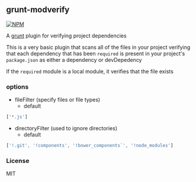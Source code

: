 ## grunt-modverify

[![NPM](https://nodei.co/npm/grunt-modverify.png?downloads=true)](https://nodei.co/npm/grunt-modverify/)

A [grunt](http://gruntjs.com) plugin for verifying project dependencies

This is a very basic plugin that scans all of the files in your project verifying that each dependency that has been `required` is present in your project's `package.json` as either a dependency or devDepedency

If the `required` module is a local module, it verifies that the file exists

### options

- fileFilter (specify files or file types)
  - default

```js
['*.js']
```

- directoryFilter (used to ignore directories)
  - default

```js
['!.git', '!components', '!bower_components`', '!node_modules']
```

### License

MIT